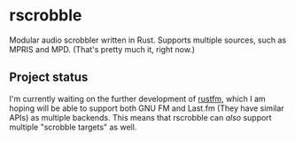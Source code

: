 # rscrobble

Modular audio scrobbler written in Rust. Supports multiple sources,
such as MPRIS and MPD. (That's pretty much it, right now.)

## Project status

I'm currently waiting on the further development of [rustfm][rustfm],
which I am hoping will be able to support both GNU FM and Last.fm
(They have similar APIs) as multiple backends. This means that
rscrobble can _also_ support multiple "scrobble targets" as well.

[rustfm]: https://github.com/RoxasShadow/rustfm
